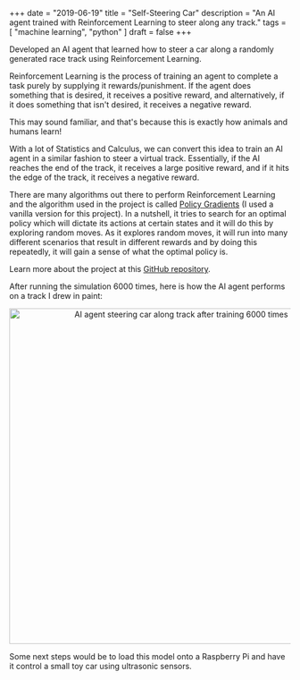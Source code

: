 +++
date = "2019-06-19"
title = "Self-Steering Car"
description = "An AI agent trained with Reinforcement Learning to steer along any track."
tags = [
    "machine learning",
    "python"
]
draft = false
+++

Developed an AI agent that learned how to steer a car along a randomly generated race track using Reinforcement Learning.

Reinforcement Learning is the process of training an agent to complete a task purely by supplying it rewards/punishment. If the agent does something that is desired, it receives a positive reward, and alternatively, if it does something that isn't desired, it receives a negative reward.

This may sound familiar, and that's because this is exactly how animals and humans learn!

With a lot of Statistics and Calculus, we can convert this idea to train an AI agent in a similar fashion to steer a virtual track. Essentially, if the AI reaches the end of the track, it receives a large positive reward, and if it hits the edge of the track, it receives a negative reward.

There are many algorithms out there to perform Reinforcement Learning and the algorithm used in the project is called [Policy Gradients](https://towardsdatascience.com/policy-gradients-in-a-nutshell-8b72f9743c5d) (I used a vanilla version for this project). In a nutshell, it tries to search for an optimal policy which will dictate its actions at certain states and it will do this by exploring random moves. As it explores random moves, it will run into many different scenarios that result in different rewards and by doing this repeatedly, it will gain a sense of what the optimal policy is.

Learn more about the project at this [GitHub repository](https://github.com/sharvenp/self-steering-car).

After running the simulation 6000 times, here is how the AI agent performs on a track I drew in paint:

<div style="text-align: center">
  <img  width="600" src="/img/projects/self-steer/self_steer.gif" alt="AI agent steering car along track after training 6000 times"/>
</div>

Some next steps would be to load this model onto a Raspberry Pi and have it control a small toy car using ultrasonic sensors.